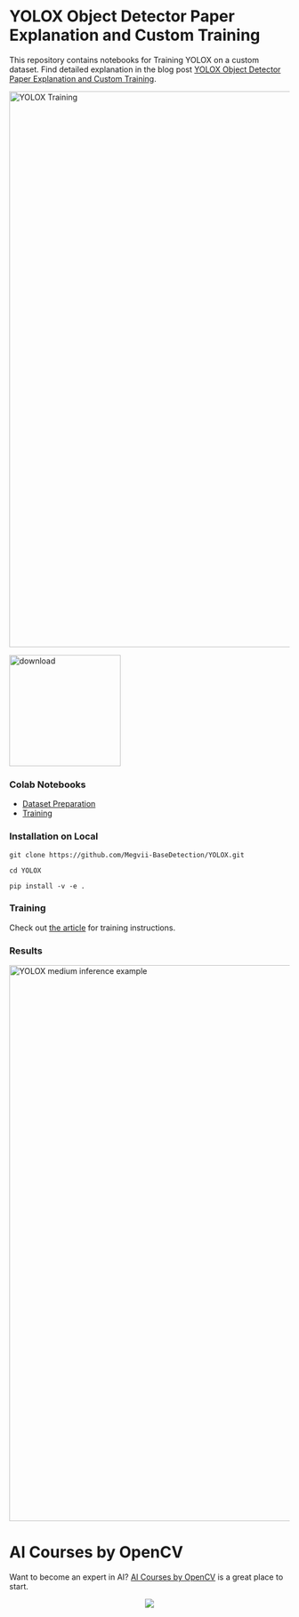 # YOLOX Object Detector Paper Explanation and Custom Training

This repository contains notebooks for Training YOLOX on a custom dataset. Find detailed explanation in the blog post [YOLOX Object Detector Paper Explanation and Custom Training](https://learnopencv.com/yolox-object-detector-paper-explanation-and-custom-training/).


<img src="https://learnopencv.com/wp-content/uploads/2022/10/yolox-object-detector-paper-explanation-and-custom-training-feature-image-768x422.gif" alt="YOLOX Training" width="1000">

[<img src="https://learnopencv.com/wp-content/uploads/2022/07/download-button-e1657285155454.png" alt="download" width="200">](https://www.dropbox.com/sh/09euceuiivm4yon/AADK5i85x0dZS-HTZEOaMZWea?dl=1)

### Colab Notebooks

 - [Dataset Preparation](https://colab.research.google.com/github/spmallick/learnopencv/blob/master/YOLOX-Object-Detection-Paper-Explanation-and-Custom-Training/DataGenerator.ipynb)
 - [Training](https://colab.research.google.com/github/spmallick/learnopencv/blob/master/YOLOX-Object-Detection-Paper-Explanation-and-Custom-Training/YOLOX_training_on_custom_drone_dataset.ipynb)

### Installation on Local

```
git clone https://github.com/Megvii-BaseDetection/YOLOX.git

cd YOLOX

pip install -v -e .
```

### Training

Check out [the article](https://learnopencv.com/yolox-object-detector-paper-explanation-and-custom-training/) for training instructions.

### Results

<img src="https://learnopencv.com/wp-content/uploads/2022/10/drone-swarm-detection-by-yolox-m-25-epochs.jpg" alt="YOLOX medium inference example" width="1000">

# AI Courses by OpenCV

Want to become an expert in AI? [AI Courses by OpenCV](https://opencv.org/courses/) is a great place to start.

<a href="https://opencv.org/courses/">
<p align="center"> 
<img src="https://www.learnopencv.com/wp-content/uploads/2020/04/AI-Courses-By-OpenCV-Github.png">
</p>
</a>

